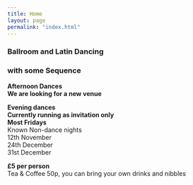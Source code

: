 ```yaml
---
title: Home
layout: page
permalink: "index.html"
---
```


<article class="grid_12 center-text">
<h3>Ballroom and Latin Dancing</h3>
<h3>with some Sequence</h3>
</article>

<article class="grid_6 center-text padded-bottom">
    <dl>
      <dt><strong>Afternoon Dances</strong></dt>
    <dt><strong>We are looking for a new venue</strong></dt>   
<dt><strong></strong></dt>
<dt><strong></strong></dt>
<dt><strong></strong></dt>

   
  </dl>
</article>


<article class="grid_6 center-text padded-bottom">
  <dl>
    <dt><strong></strong></dt>
<dt><strong>Evening dances</strong></dt>
<dt><strong>Currently running as invitation only</strong></dt>
<dt><strong>Most Fridays</strong></dt>
<dt>Known Non-dance nights</dt>
<dt>12th November</dt>
<dt>24th December</dt>
<dt>31st December</dt>
  </dl>
</article>

<article class="grid_6 center-text padded-bottom">
<dl>
<dt><strong>£5 per person</strong></dt>
 <dt>Tea & Coffee 50p, you can bring your own drinks and nibbles</dt>
</dl>

</article>
